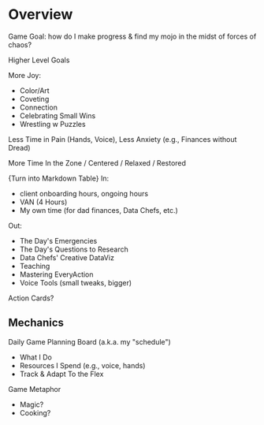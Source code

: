 # Overview

Game Goal: how do I make progress & find my mojo in the midst of forces of chaos?


Higher Level Goals

More Joy:
- Color/Art
- Coveting
- Connection
- Celebrating Small Wins
- Wrestling w Puzzles

Less Time in Pain (Hands, Voice), Less Anxiety  (e.g., Finances without Dread)

More Time In the Zone / Centered / Relaxed / Restored


{Turn into Markdown Table}
In:  
- client onboarding hours, ongoing hours
- VAN (4 Hours)
- My own time (for dad finances, Data Chefs, etc.)

Out:
- The Day's Emergencies
- The Day's Questions to Research
- Data Chefs' Creative DataViz
- Teaching
- Mastering EveryAction
- Voice Tools (small tweaks, bigger)

Action Cards?



## Mechanics

Daily Game Planning Board
(a.k.a. my "schedule")
- What I Do
- Resources I Spend (e.g., voice, hands)
- Track & Adapt To the Flex


Game Metaphor
- Magic?
- Cooking?

